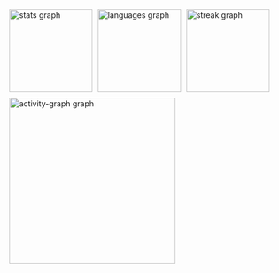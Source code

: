 <div align="left" style="display: flex; flex-wrap: wrap; gap: 10px;">
  <img src="https://github-readme-stats.vercel.app/api?username=gabsfranca&hide_title=false&hide_rank=false&show_icons=true&include_all_commits=false&count_private=true&disable_animations=false&theme=dracula&locale=en&hide_border=false&order=1" height="150" alt="stats graph" /> 
  <img src="https://github-readme-stats.vercel.app/api/top-langs?username=gabsfranca&locale=en&hide_title=false&layout=compact&card_width=320&langs_count=5&theme=dracula&hide_border=false&order=2" height="150" alt="languages graph" /> 
  <img src="https://streak-stats.demolab.com?user=gabsfranca&locale=en&mode=daily&theme=dracula&hide_border=false&border_radius=5&order=3" height="150" alt="streak graph" /> 
  <img src="https://github-readme-activity-graph.vercel.app/graph?username=gabsfranca&radius=16&theme=react&area=true&order=5" height="300" alt="activity-graph graph" />
</div>
